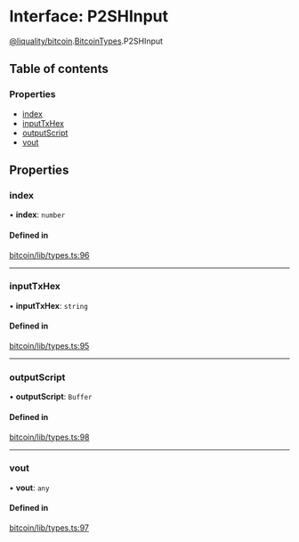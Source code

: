 # Interface: P2SHInput

[@liquality/bitcoin](../wiki/@liquality.bitcoin).[BitcoinTypes](../wiki/@liquality.bitcoin.BitcoinTypes).P2SHInput

## Table of contents

### Properties

- [index](../wiki/@liquality.bitcoin.BitcoinTypes.P2SHInput#index)
- [inputTxHex](../wiki/@liquality.bitcoin.BitcoinTypes.P2SHInput#inputtxhex)
- [outputScript](../wiki/@liquality.bitcoin.BitcoinTypes.P2SHInput#outputscript)
- [vout](../wiki/@liquality.bitcoin.BitcoinTypes.P2SHInput#vout)

## Properties

### index

• **index**: `number`

#### Defined in

[bitcoin/lib/types.ts:96](https://github.com/liquality/chainabstractionlayer/blob/9cc13847/packages/bitcoin/lib/types.ts#L96)

___

### inputTxHex

• **inputTxHex**: `string`

#### Defined in

[bitcoin/lib/types.ts:95](https://github.com/liquality/chainabstractionlayer/blob/9cc13847/packages/bitcoin/lib/types.ts#L95)

___

### outputScript

• **outputScript**: `Buffer`

#### Defined in

[bitcoin/lib/types.ts:98](https://github.com/liquality/chainabstractionlayer/blob/9cc13847/packages/bitcoin/lib/types.ts#L98)

___

### vout

• **vout**: `any`

#### Defined in

[bitcoin/lib/types.ts:97](https://github.com/liquality/chainabstractionlayer/blob/9cc13847/packages/bitcoin/lib/types.ts#L97)
